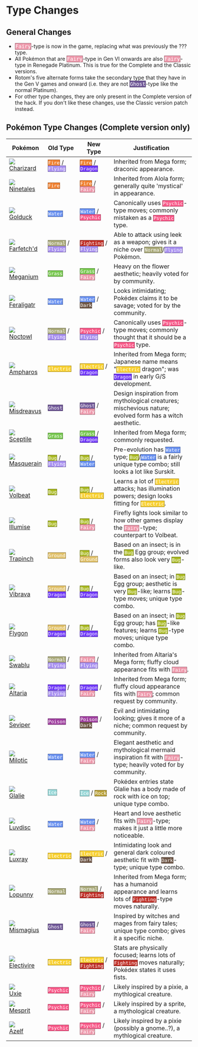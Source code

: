 # Type Changes

## General Changes

- <span style="color:white; font-family: monospace; background:#EE99AC; border: 1px solid #9B6470">Fairy</span>-type is now in the game, replacing what was previously the ??? type.
- All Pokémon that are <span style="color:white; font-family: monospace; background:#EE99AC; border: 1px solid #9B6470">Fairy</span>-type in Gen VI onwards are also <span style="color:white; font-family: monospace; background:#EE99AC; border: 1px solid #9B6470">Fairy</span>-type in Renegade Platinum. This is true for the Complete and the Classic versions.
- Rotom's five alternate forms take the secondary type that they have in the Gen V games and onward (i.e. they are not <span style="color:white; font-family: monospace; background:#705898; border: 1px solid #493963">Ghost</span>-type like the normal Platinum).
- For other type changes, they are only present in the Complete version of the hack. If you don't like these changes, use the Classic version patch instead.

## Pokémon Type Changes (Complete version only)

Pokémon                | Old Type           | New Type               | Justification
---                    | ---                | ---                    | ---
![][006]<br> [Charizard]  | <span style="color:white; font-family: monospace; background:#F08030; border: 1px solid #9C531F">Fire</span> / <span style="color:white; font-family: monospace; background:#A890F0; border: 1px solid #6D5E9C">Flying</span>      | <span style="color:white; font-family: monospace; background:#F08030; border: 1px solid #9C531F">Fire</span> / <span style="color:white; font-family: monospace; background:#7038F8; border: 1px solid #4924A1">Dragon</span>          | Inherited from Mega form; draconic appearance.
![][038]<br> [Ninetales]  | <span style="color:white; font-family: monospace; background:#F08030; border: 1px solid #9C531F">Fire</span>               | <span style="color:white; font-family: monospace; background:#F08030; border: 1px solid #9C531F">Fire</span> / <span style="color:white; font-family: monospace; background:#EE99AC; border: 1px solid #9B6470">Fairy</span>           | Inherited from Alola form; generally quite 'mystical' in appearance.
![][055]<br> [Golduck]    | <span style="color:white; font-family: monospace; background:#6890F0; border: 1px solid #445E9C">Water</span>              | <span style="color:white; font-family: monospace; background:#6890F0; border: 1px solid #445E9C">Water</span> / <span style="color:white; font-family: monospace; background:#F85888; border: 1px solid #A13959">Psychic</span>        | Canonically uses <span style="color:white; font-family: monospace; background:#F85888; border: 1px solid #A13959">Psychic</span>-type moves; commonly mistaken as a <span style="color:white; font-family: monospace; background:#F85888; border: 1px solid #A13959">Psychic</span> type.
![][083]<br> [Farfetch'd] | <span style="color:white; font-family: monospace; background:#A8A878; border: 1px solid #6D6D4E">Normal</span> / <span style="color:white; font-family: monospace; background:#A890F0; border: 1px solid #6D5E9C">Flying</span>    | <span style="color:white; font-family: monospace; background:#C03028; border: 1px solid #7D1F1A">Fighting</span> / <span style="color:white; font-family: monospace; background:#A890F0; border: 1px solid #6D5E9C">Flying</span>      | Able to attack using leek as a weapon; gives it a niche over <span style="color:white; font-family: monospace; background:#A8A878; border: 1px solid #6D6D4E">Normal</span>/<span style="color:white; font-family: monospace; background:#A890F0; border: 1px solid #6D5E9C">Flying</span> Pokémon.
![][154]<br> [Meganium]   | <span style="color:white; font-family: monospace; background:#78C850; border: 1px solid #4E8234">Grass</span>              | <span style="color:white; font-family: monospace; background:#78C850; border: 1px solid #4E8234">Grass</span> / <span style="color:white; font-family: monospace; background:#EE99AC; border: 1px solid #9B6470">Fairy</span>          | Heavy on the flower aesthetic; heavily voted for by community.
![][160]<br> [Feraligatr] | <span style="color:white; font-family: monospace; background:#6890F0; border: 1px solid #445E9C">Water</span>              | <span style="color:white; font-family: monospace; background:#6890F0; border: 1px solid #445E9C">Water</span> / <span style="color:white; font-family: monospace; background:#705848; border: 1px solid #49392F">Dark</span>           | Looks intimidating; Pokédex claims it to be savage; voted for by the community.
![][164]<br> [Noctowl]    | <span style="color:white; font-family: monospace; background:#A8A878; border: 1px solid #6D6D4E">Normal</span> / <span style="color:white; font-family: monospace; background:#A890F0; border: 1px solid #6D5E9C">Flying</span>    | <span style="color:white; font-family: monospace; background:#F85888; border: 1px solid #A13959">Psychic</span> / <span style="color:white; font-family: monospace; background:#A890F0; border: 1px solid #6D5E9C">Flying</span>       | Canonically uses <span style="color:white; font-family: monospace; background:#F85888; border: 1px solid #A13959">Psychic</span>-type moves; commonly thought that it should be a <span style="color:white; font-family: monospace; background:#F85888; border: 1px solid #A13959">Psychic</span> type.
![][181]<br> [Ampharos]   | <span style="color:white; font-family: monospace; background:#F8D030; border: 1px solid #A1871F">Electric</span>           | <span style="color:white; font-family: monospace; background:#F8D030; border: 1px solid #A1871F">Electric</span> / <span style="color:white; font-family: monospace; background:#7038F8; border: 1px solid #4924A1">Dragon</span>      | Inherited from Mega form; Japanese name means "<span style="color:white; font-family: monospace; background:#F8D030; border: 1px solid #A1871F">Electric</span> dragon"; was <span style="color:white; font-family: monospace; background:#7038F8; border: 1px solid #4924A1">Dragon</span> in early G/S development.
![][200]<br> [Misdreavus] | <span style="color:white; font-family: monospace; background:#705898; border: 1px solid #493963">Ghost</span>              | <span style="color:white; font-family: monospace; background:#705898; border: 1px solid #493963">Ghost</span> / <span style="color:white; font-family: monospace; background:#EE99AC; border: 1px solid #9B6470">Fairy</span>          | Design inspiration from mythological creatures; mischevious nature; evolved form has a witch aesthetic.
![][254]<br> [Sceptile]   | <span style="color:white; font-family: monospace; background:#78C850; border: 1px solid #4E8234">Grass</span>              | <span style="color:white; font-family: monospace; background:#78C850; border: 1px solid #4E8234">Grass</span> / <span style="color:white; font-family: monospace; background:#7038F8; border: 1px solid #4924A1">Dragon</span>         | Inherited from Mega form; commonly requested.
![][284]<br> [Masquerain] | <span style="color:white; font-family: monospace; background:#A8B820; border: 1px solid #6D7815">Bug</span> / <span style="color:white; font-family: monospace; background:#A890F0; border: 1px solid #6D5E9C">Flying</span>       | <span style="color:white; font-family: monospace; background:#A8B820; border: 1px solid #6D7815">Bug</span> / <span style="color:white; font-family: monospace; background:#6890F0; border: 1px solid #445E9C">Water</span>            | Pre-evolution has <span style="color:white; font-family: monospace; background:#6890F0; border: 1px solid #445E9C">Water</span> type; <span style="color:white; font-family: monospace; background:#A8B820; border: 1px solid #6D7815">Bug</span>/<span style="color:white; font-family: monospace; background:#6890F0; border: 1px solid #445E9C">Water</span> is a fairly unique type combo; still looks a lot like Surskit.
![][313]<br> [Volbeat]    | <span style="color:white; font-family: monospace; background:#A8B820; border: 1px solid #6D7815">Bug</span>                | <span style="color:white; font-family: monospace; background:#A8B820; border: 1px solid #6D7815">Bug</span> / <span style="color:white; font-family: monospace; background:#F8D030; border: 1px solid #A1871F">Electric</span>         | Learns a lot of <span style="color:white; font-family: monospace; background:#F8D030; border: 1px solid #A1871F">Electric</span> attacks; has illumination powers; design looks fitting for <span style="color:white; font-family: monospace; background:#F8D030; border: 1px solid #A1871F">Electric</span>.
![][314]<br> [Illumise]   | <span style="color:white; font-family: monospace; background:#A8B820; border: 1px solid #6D7815">Bug</span>                | <span style="color:white; font-family: monospace; background:#A8B820; border: 1px solid #6D7815">Bug</span> / <span style="color:white; font-family: monospace; background:#EE99AC; border: 1px solid #9B6470">Fairy</span>            | Firefly lights look similar to how other games display the <span style="color:white; font-family: monospace; background:#EE99AC; border: 1px solid #9B6470">Fairy</span>-type; counterpart to Volbeat.
![][328]<br> [Trapinch]   | <span style="color:white; font-family: monospace; background:#E0C068; border: 1px solid #927D44">Ground</span>             | <span style="color:white; font-family: monospace; background:#A8B820; border: 1px solid #6D7815">Bug</span> / <span style="color:white; font-family: monospace; background:#E0C068; border: 1px solid #927D44">Ground</span>           | Based on an insect; is in the <span style="color:white; font-family: monospace; background:#A8B820; border: 1px solid #6D7815">Bug</span> Egg group; evolved forms also look very <span style="color:white; font-family: monospace; background:#A8B820; border: 1px solid #6D7815">Bug</span>-like.
![][329]<br> [Vibrava]    | <span style="color:white; font-family: monospace; background:#E0C068; border: 1px solid #927D44">Ground</span> / <span style="color:white; font-family: monospace; background:#7038F8; border: 1px solid #4924A1">Dragon</span>    | <span style="color:white; font-family: monospace; background:#A8B820; border: 1px solid #6D7815">Bug</span> / <span style="color:white; font-family: monospace; background:#7038F8; border: 1px solid #4924A1">Dragon</span>           | Based on an insect; in <span style="color:white; font-family: monospace; background:#A8B820; border: 1px solid #6D7815">Bug</span> Egg group; aesthetic is very <span style="color:white; font-family: monospace; background:#A8B820; border: 1px solid #6D7815">Bug</span>-like; learns <span style="color:white; font-family: monospace; background:#A8B820; border: 1px solid #6D7815">Bug</span>-type moves; unique type combo.
![][330]<br> [Flygon]     | <span style="color:white; font-family: monospace; background:#E0C068; border: 1px solid #927D44">Ground</span> / <span style="color:white; font-family: monospace; background:#7038F8; border: 1px solid #4924A1">Dragon</span>    | <span style="color:white; font-family: monospace; background:#A8B820; border: 1px solid #6D7815">Bug</span> / <span style="color:white; font-family: monospace; background:#7038F8; border: 1px solid #4924A1">Dragon</span>           | Based on an insect; in <span style="color:white; font-family: monospace; background:#A8B820; border: 1px solid #6D7815">Bug</span> Egg group; has <span style="color:white; font-family: monospace; background:#A8B820; border: 1px solid #6D7815">Bug</span>-like features; learns <span style="color:white; font-family: monospace; background:#A8B820; border: 1px solid #6D7815">Bug</span>-type moves; unique type combo.
![][333]<br> [Swablu]     | <span style="color:white; font-family: monospace; background:#A8A878; border: 1px solid #6D6D4E">Normal</span> / <span style="color:white; font-family: monospace; background:#A890F0; border: 1px solid #6D5E9C">Flying</span>    | <span style="color:white; font-family: monospace; background:#EE99AC; border: 1px solid #9B6470">Fairy</span> / <span style="color:white; font-family: monospace; background:#A890F0; border: 1px solid #6D5E9C">Flying</span>         | Inherited from Altaria's Mega form; fluffy cloud appearance fits with <span style="color:white; font-family: monospace; background:#EE99AC; border: 1px solid #9B6470">Fairy</span>.
![][334]<br> [Altaria]    | <span style="color:white; font-family: monospace; background:#7038F8; border: 1px solid #4924A1">Dragon</span> / <span style="color:white; font-family: monospace; background:#A890F0; border: 1px solid #6D5E9C">Flying</span>    | <span style="color:white; font-family: monospace; background:#7038F8; border: 1px solid #4924A1">Dragon</span> / <span style="color:white; font-family: monospace; background:#EE99AC; border: 1px solid #9B6470">Fairy</span>         | Inherited from Mega form; fluffy cloud appearance fits with <span style="color:white; font-family: monospace; background:#EE99AC; border: 1px solid #9B6470">Fairy</span>; common request by community.
![][336]<br> [Seviper]    | <span style="color:white; font-family: monospace; background:#A040A0; border: 1px solid #682A68">Poison</span>             | <span style="color:white; font-family: monospace; background:#A040A0; border: 1px solid #682A68">Poison</span> / <span style="color:white; font-family: monospace; background:#705848; border: 1px solid #49392F">Dark</span>          | Evil and intimidating looking; gives it more of a niche; common request by community.
![][350]<br> [Milotic]    | <span style="color:white; font-family: monospace; background:#6890F0; border: 1px solid #445E9C">Water</span>              | <span style="color:white; font-family: monospace; background:#6890F0; border: 1px solid #445E9C">Water</span> / <span style="color:white; font-family: monospace; background:#EE99AC; border: 1px solid #9B6470">Fairy</span>          | Elegant aesthetic and mythological mermaid inspiration fit with <span style="color:white; font-family: monospace; background:#EE99AC; border: 1px solid #9B6470">Fairy</span>-type; heavily voted for by community.
![][362]<br> [Glalie]     | <span style="color:white; font-family: monospace; background:#98D8D8; border: 1px solid #638D8D">Ice</span>                | <span style="color:white; font-family: monospace; background:#98D8D8; border: 1px solid #638D8D">Ice</span> / <span style="color:white; font-family: monospace; background:#B8A038; border: 1px solid #786824">Rock</span>             | Pokédex entries state Glalie has a body made of rock with ice on top; unique type combo.
![][370]<br> [Luvdisc]    | <span style="color:white; font-family: monospace; background:#6890F0; border: 1px solid #445E9C">Water</span>              | <span style="color:white; font-family: monospace; background:#6890F0; border: 1px solid #445E9C">Water</span> / <span style="color:white; font-family: monospace; background:#EE99AC; border: 1px solid #9B6470">Fairy</span>          | Heart and love aesthetic fits with <span style="color:white; font-family: monospace; background:#EE99AC; border: 1px solid #9B6470">Fairy</span>-type; makes it just a little more noticeable.
![][405]<br> [Luxray]     | <span style="color:white; font-family: monospace; background:#F8D030; border: 1px solid #A1871F">Electric</span>           | <span style="color:white; font-family: monospace; background:#F8D030; border: 1px solid #A1871F">Electric</span> / <span style="color:white; font-family: monospace; background:#705848; border: 1px solid #49392F">Dark</span>        | Intimidating look and general dark coloured aesthetic fit with <span style="color:white; font-family: monospace; background:#705848; border: 1px solid #49392F">Dark</span>-type; unique type combo.
![][428]<br> [Lopunny]    | <span style="color:white; font-family: monospace; background:#A8A878; border: 1px solid #6D6D4E">Normal</span>             | <span style="color:white; font-family: monospace; background:#A8A878; border: 1px solid #6D6D4E">Normal</span> / <span style="color:white; font-family: monospace; background:#C03028; border: 1px solid #7D1F1A">Fighting</span>      | Inherited from Mega form; has a humanoid appearance and learns lots of <span style="color:white; font-family: monospace; background:#C03028; border: 1px solid #7D1F1A">Fighting</span>-type moves naturally.
![][429]<br> [Mismagius]  | <span style="color:white; font-family: monospace; background:#705898; border: 1px solid #493963">Ghost</span>              | <span style="color:white; font-family: monospace; background:#705898; border: 1px solid #493963">Ghost</span> / <span style="color:white; font-family: monospace; background:#EE99AC; border: 1px solid #9B6470">Fairy</span>          | Inspired by witches and mages from fairy tales; unique type combo; gives it a specific niche.
![][466]<br> [Electivire] | <span style="color:white; font-family: monospace; background:#F8D030; border: 1px solid #A1871F">Electric</span>           | <span style="color:white; font-family: monospace; background:#F8D030; border: 1px solid #A1871F">Electric</span> / <span style="color:white; font-family: monospace; background:#C03028; border: 1px solid #7D1F1A">Fighting</span>    | Stats are physically focused; learns lots of <span style="color:white; font-family: monospace; background:#C03028; border: 1px solid #7D1F1A">Fighting</span> moves naturally; Pokédex states it uses fists.
![][480]<br> [Uxie]       | <span style="color:white; font-family: monospace; background:#F85888; border: 1px solid #A13959">Psychic</span>            | <span style="color:white; font-family: monospace; background:#F85888; border: 1px solid #A13959">Psychic</span> / <span style="color:white; font-family: monospace; background:#EE99AC; border: 1px solid #9B6470">Fairy</span>        | Likely inspired by a pixie, a mythlogical creature.
![][481]<br> [Mesprit]    | <span style="color:white; font-family: monospace; background:#F85888; border: 1px solid #A13959">Psychic</span>            | <span style="color:white; font-family: monospace; background:#F85888; border: 1px solid #A13959">Psychic</span> / <span style="color:white; font-family: monospace; background:#EE99AC; border: 1px solid #9B6470">Fairy</span>        | Likely inspired by a sprite, a mythological creature.
![][482]<br> [Azelf]      | <span style="color:white; font-family: monospace; background:#F85888; border: 1px solid #A13959">Psychic</span>            | <span style="color:white; font-family: monospace; background:#F85888; border: 1px solid #A13959">Psychic</span> / <span style="color:white; font-family: monospace; background:#EE99AC; border: 1px solid #9B6470">Fairy</span>        | Likely inspired by a pixie (possibly a gnome..?), a mythlogical creature.

[Charizard]: ../pokemon_changes/006/
[Ninetales]: ../pokemon_changes/038/
[Golduck]: ../pokemon_changes/055/
[Farfetch'd]: ../pokemon_changes/083/
[Meganium]: ../pokemon_changes/154/
[Feraligatr]: ../pokemon_changes/160/
[Noctowl]: ../pokemon_changes/164/
[Ampharos]: ../pokemon_changes/181/
[Misdreavus]: ../pokemon_changes/200/
[Sceptile]: ../pokemon_changes/254/
[Masquerain]: ../pokemon_changes/284/
[Volbeat]: ../pokemon_changes/313/
[Illumise]: ../pokemon_changes/314/
[Trapinch]: ../pokemon_changes/328/
[Vibrava]: ../pokemon_changes/329/
[Flygon]: ../pokemon_changes/330/
[Swablu]: ../pokemon_changes/333/
[Altaria]: ../pokemon_changes/334/
[Seviper]: ../pokemon_changes/336/
[Milotic]: ../pokemon_changes/350/
[Glalie]: ../pokemon_changes/362/
[Luvdisc]: ../pokemon_changes/370/
[Luxray]: ../pokemon_changes/405/
[Lopunny]: ../pokemon_changes/428/
[Mismagius]: ../pokemon_changes/429/
[Electivire]: ../pokemon_changes/466/
[Uxie]: ../pokemon_changes/480/
[Mesprit]: ../pokemon_changes/481/
[Azelf]: ../pokemon_changes/482/
[006]: ./img/pokemon/006.png
[038]: ./img/pokemon/038.png
[055]: ./img/pokemon/055.png
[083]: ./img/pokemon/083.png
[154]: ./img/pokemon/154.png
[160]: ./img/pokemon/160.png
[164]: ./img/pokemon/164.png
[181]: ./img/pokemon/181.png
[200]: ./img/pokemon/200.png
[254]: ./img/pokemon/254.png
[284]: ./img/pokemon/284.png
[313]: ./img/pokemon/313.png
[314]: ./img/pokemon/314.png
[328]: ./img/pokemon/328.png
[329]: ./img/pokemon/329.png
[330]: ./img/pokemon/330.png
[333]: ./img/pokemon/333.png
[334]: ./img/pokemon/334.png
[336]: ./img/pokemon/336.png
[350]: ./img/pokemon/350.png
[362]: ./img/pokemon/362.png
[370]: ./img/pokemon/370.png
[405]: ./img/pokemon/405.png
[428]: ./img/pokemon/428.png
[429]: ./img/pokemon/429.png
[466]: ./img/pokemon/466.png
[480]: ./img/pokemon/480.png
[481]: ./img/pokemon/481.png
[482]: ./img/pokemon/482.png
